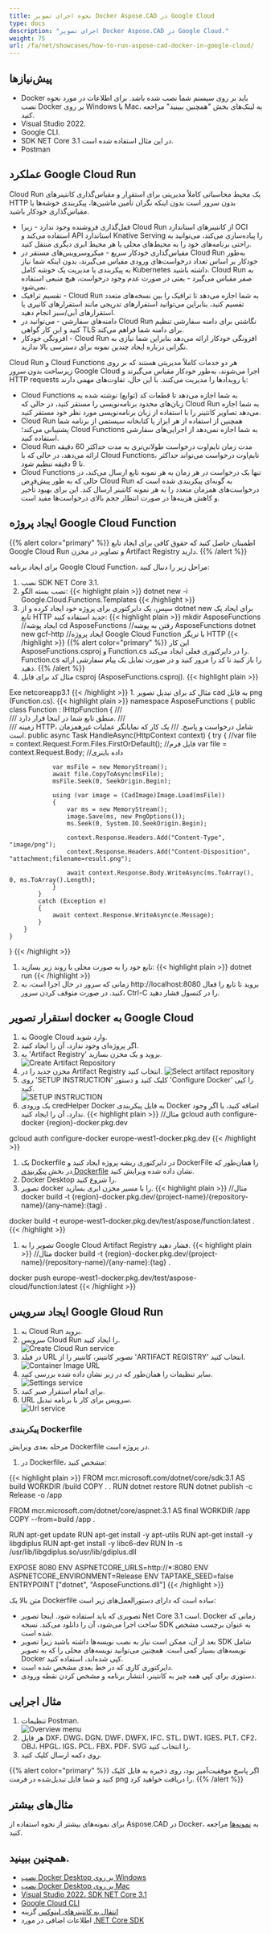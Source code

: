 ```yaml
---
title: نحوه اجرای تصویر Docker Aspose.CAD در Google Cloud
type: docs
description: "اجرای تصویر Docker Aspose.CAD در Google Cloud."
weight: 75
url: /fa/net/showcases/how-to-run-aspose-cad-docker-in-google-cloud/
---
```


## پیش‌نیازها

- Docker باید بر روی سیستم شما نصب شده باشد. برای اطلاعات در مورد نحوه نصب Docker بر روی Windows یا Mac، به لینک‌های بخش "همچنین ببینید" مراجعه کنید.
- Visual Studio 2022.
- Google CLI.
- SDK NET Core 3.1 در این مثال استفاده شده است.
- Postman

## عملکرد Google Cloud Run

Cloud Run یک محیط محاسباتی کاملاً مدیریتی برای استقرار و مقیاس‌گذاری کانتینرهای HTTP بدون سرور است بدون اینکه نگران تأمین ماشین‌ها، پیکربندی خوشه‌ها یا مقیاس‌گذاری خودکار باشید.

- قفل‌گذاری فروشنده وجود ندارد - زیرا Cloud Run از کانتینرهای استاندارد OCI استفاده می‌کند و API استاندارد Knative Serving را پیاده‌سازی می‌کند، می‌توانید به راحتی برنامه‌های خود را به محیط‌های محلی یا هر محیط ابری دیگری منتقل کنید.
- مقیاس‌گذاری خودکار سریع - میکروسرویس‌های مستقر در Cloud Run به‌طور خودکار بر اساس تعداد درخواست‌های ورودی مقیاس می‌گیرند، بدون اینکه شما نیاز به پیکربندی یا مدیریت یک خوشه کامل Kubernetes داشته باشید. Cloud Run به صفر مقیاس می‌گیرد - یعنی در صورت عدم وجود درخواست، هیچ منبعی استفاده نمی‌شود.
- تقسیم ترافیک - Cloud Run به شما اجازه می‌دهد تا ترافیک را بین نسخه‌های متعدد تقسیم کنید، بنابراین می‌توانید استقرارهای تدریجی مانند استقرارهای کانیری یا استقرارهای آبی/سبز انجام دهید.
- دامنه‌های سفارشی - می‌توانید در Cloud Run نگاشتی برای دامنه سفارشی تنظیم کنید و این کار گواهی TLS برای دامنه شما فراهم می‌کند.
- افزونگی خودکار - Cloud Run افزونگی خودکار ارائه می‌دهد بنابراین شما نیازی به نگرانی درباره ایجاد چندین نمونه برای دسترسی بالا ندارید.

Cloud Run و Cloud Functions هر دو خدمات کاملاً مدیریتی هستند که بر روی زیرساخت بدون سرور Google Cloud اجرا می‌شوند، به‌طور خودکار مقیاس می‌گیرند و HTTP requests یا رویدادها را مدیریت می‌کنند. با این حال، تفاوت‌های مهمی دارند:

- Cloud Functions به شما اجازه می‌دهد تا قطعات کد (توابع) نوشته شده به زبان‌های محدود برنامه‌نویسی را مستقر کنید، در حالی که Cloud Run به شما اجازه می‌دهد تصاویر کانتینر را با استفاده از زبان برنامه‌نویسی مورد نظر خود مستقر کنید.
- Cloud Run همچنین از استفاده از هر ابزار یا کتابخانه سیستمی از برنامه شما پشتیبانی می‌کند؛ Cloud Functions به شما اجازه نمی‌دهد از اجرایی‌های سفارشی استفاده کنید.
- Cloud Run مدت زمان تایم‌اوت درخواست طولانی‌تری به مدت حداکثر 60 دقیقه ارائه می‌دهد، در حالی که با Cloud Functions، تایم‌اوت درخواست می‌تواند حداکثر تا 9 دقیقه تنظیم شود.
- Cloud Functions تنها یک درخواست در هر زمان به هر نمونه تابع ارسال می‌کند، در حالی که به طور پیش‌فرض Cloud Run به گونه‌ای پیکربندی شده است که درخواست‌های همزمان متعدد را به هر نمونه کانتینر ارسال کند. این برای بهبود تأخیر و کاهش هزینه‌ها در صورت انتظار حجم بالای درخواست‌ها مفید است.

## ایجاد پروژه Google Cloud Function

{{% alert color="primary" %}} 
اطمینان حاصل کنید که حقوق کافی برای ایجاد تابع Google Cloud Run و تصاویر در مخزن Artifact Registry دارید.
{{% /alert %}}

برای ایجاد برنامه Google Cloud Function، مراحل زیر را دنبال کنید:

1. نصب SDK NET Core 3.1.
1. نصب بسته الگو:
{{< highlight plain >}}
dotnet new -i Google.Cloud.Functions.Templates
{{< /highlight >}}
1. سپس، یک دایرکتوری برای پروژه خود ایجاد کرده و از dotnet new برای ایجاد یک تابع HTTP جدید استفاده کنید:
{{< highlight plain >}}
mkdir AsposeFunctions //ایجاد پوشه
cd AsposeFunctions //رفتن به پوشه AsposeFunctions
dotnet new gcf-http //ایجاد پروژه Google Cloud Function با تریگر HTTP
{{< /highlight >}}
{{% alert color="primary" %}} 
این کار AsposeFunctions.csproj و Function.cs را در دایرکتوری فعلی ایجاد می‌کند. Function.cs را باز کنید تا کد را مرور کنید و در صورت تمایل یک پیام سفارشی ارائه دهید.
{{% /alert %}}
1. مثال کد برای فایل csproj (AsposeFunctions.csproj).
{{< highlight plain >}}
<Project Sdk="Microsoft.NET.Sdk">
  <PropertyGroup>
    <OutputType>Exe</OutputType>
    <TargetFramework>netcoreapp3.1</TargetFramework>
  </PropertyGroup>

  <ItemGroup>
    <PackageReference Include="Aspose.CAD" Version="22.7.0" />
    <PackageReference Include="Google.Cloud.Functions.Hosting" Version="1.0.0" />
  </ItemGroup>
</Project>
{{< /highlight >}}
1. مثال کد برای تبدیل تصویر cad به فایل png (Function.cs).
{{< highlight plain >}}
namespace AsposeFunctions
{
    public class Function : IHttpFunction
    {
        /// <summary>
        /// منطق تابع شما در اینجا قرار دارد.
        /// </summary>
        /// <param name="context">زمینه HTTP، شامل درخواست و پاسخ.</param>
        /// <returns>یک کار که نمایانگر عملیات غیرهمزمان است.</returns>
        public async Task HandleAsync(HttpContext context)
        {
            try
            {
                //var file = context.Request.Form.Files.FirstOrDefault(); //فایل فرم
                var file = context.Request.Body; //داده باینری
                
                var msFile = new MemoryStream();
                await file.CopyToAsync(msFile);
                msFile.Seek(0, SeekOrigin.Begin);
                
                using (var image = (CadImage)Image.Load(msFile))
                {
                    var ms = new MemoryStream();
                    image.Save(ms, new PngOptions());
                    ms.Seek(0, System.IO.SeekOrigin.Begin);

                    context.Response.Headers.Add("Content-Type", "image/png");
                    context.Response.Headers.Add("Content-Disposition", "attachment;filename=result.png");

                    await context.Response.Body.WriteAsync(ms.ToArray(), 0, ms.ToArray().Length);
                }
            }
            catch (Exception e)
            {
                await context.Response.WriteAsync(e.Message);
            }
        }
    }
}
{{< /highlight >}}
1. تابع خود را به صورت محلی با روند زیر بسازید:
{{< highlight plain >}}
dotnet run
{{< /highlight >}}
1. زمانی که سرور در حال اجرا است، به http://localhost:8080 بروید تا تابع را فعال کنید. در صورت متوقف کردن سرور، Ctrl-C را در کنسول فشار دهید.

## استقرار تصویر docker به Google Cloud

1. به Google Cloud وارد شوید.
1. اگر پروژه‌ای وجود ندارد، آن را ایجاد کنید.
1. به 'Artifact Registry' بروید و یک مخزن بسازید.<br>
![Create Artifact Repository](/_assets/showcases/google/create-artifact-repository.png)<br>
1. مخزن جدید را در Artifact Registry انتخاب کنید.
![Select artifact repository](/_assets/showcases/google/select-artifact.png)<br>
1. روی 'SETUP INSTRUCTION' کلیک کنید و دستور 'Configure Docker' را کپی کنید.<br>
![SETUP INSTRUCTION](/_assets/showcases/google/setup-instruction.png)<br>
1. یک ورودی credHelper Docker به فایل پیکربندی Docker اضافه کنید، یا اگر وجود ندارد، آن را ایجاد کنید.
{{< highlight plain >}}
//مثال
gcloud auth configure-docker {region}-docker.pkg.dev

gcloud auth configure-docker europe-west1-docker.pkg.dev
{{< /highlight >}}
1. یک Dockerfile در دایرکتوری ریشه پروژه ایجاد کنید و DockerFile را همان‌طور که در بخش <a href="#configuring-a-dockerfile">پیکربندی Dockerfile</a> نشان داده شده ویرایش کنید.
1. Docker Desktop را شروع کنید.
1. تصویر docker را با مسیر مخزن ابری بسازید.
{{< highlight plain >}}
//مثال
docker build -t {region}-docker.pkg.dev/{project-name}/{repository-name}/{any-name}:{tag} .

docker build -t europe-west1-docker.pkg.dev/test/aspose/function:latest .
{{< /highlight >}}
1. تصویر را به Google Cloud Artifact Registry فشار دهید.
{{< highlight plain >}}
//مثال
docker build -t {region}-docker.pkg.dev/{project-name}/{repository-name}/{any-name}:{tag} .

docker push europe-west1-docker.pkg.dev/test/aspose-cloud/function:latest
{{< /highlight >}}

## ایجاد سرویس Google Gloud Run 

1. به Cloud Run بروید.
1. سرویس Cloud Run را ایجاد کنید.<br>
![Create Cloud Run service](/_assets/showcases/google/create-cloud-run-service.png)<br>
1. در فیلد URL تصویر کانتینر، کانتینر را از 'ARTIFACT REGISTRY' انتخاب کنید.<br>
![Container Image URL](/_assets/showcases/google/container-url.png)<br>
1. سایر تنظیمات را همان‌طور که در زیر نشان داده شده بررسی کنید.<br>
![Settings service](/_assets/showcases/google/cloud-run-service-settings.png)<br>
1. برای اتمام استقرار صبر کنید.
1. URL سرویس برای کار با برنامه تبدیل.<br>
![Url service](/_assets/showcases/google/url-service.png)<br>

### پیکربندی Dockerfile

 مرحله بعدی ویرایش Dockerfile در پروژه است.

1. در Dockerfile، مشخص کنید:

{{< highlight plain >}}
FROM mcr.microsoft.com/dotnet/core/sdk:3.1 AS build
WORKDIR /build
COPY . .
RUN dotnet restore
RUN dotnet publish -c Release -o /app

FROM mcr.microsoft.com/dotnet/core/aspnet:3.1 AS final
WORKDIR /app
COPY --from=build /app .

RUN apt-get update
RUN apt-get install -y apt-utils
RUN apt-get install -y libgdiplus
RUN apt-get install -y libc6-dev 
RUN ln -s /usr/lib/libgdiplus.so/usr/lib/gdiplus.dll

EXPOSE 8080
ENV ASPNETCORE_URLS=http://*:8080
ENV ASPNETCORE_ENVIRONMENT=Release
ENV TAPTAKE_SEED=false
ENTRYPOINT ["dotnet", "AsposeFunctions.dll"]
{{< /highlight >}}

 متن بالا یک Dockerfile ساده است که دارای دستورالعمل‌های زیر است:

- تصویری که باید استفاده شود. اینجا تصویر Net Core 3.1 است. Docker زمانی که ساخت اجرا می‌شود، آن را دانلود می‌کند. نسخه SDK به عنوان برچسب مشخص شده است.
- بعد از آن، ممکن است نیاز به نصب نویسه‌ها داشته باشید زیرا تصویر SDK شامل نویسه‌های بسیار کمی است. همچنین می‌توانید نویسه‌های محلی را که به تصویر Docker کپی شده‌اند، استفاده کنید.
- دایرکتوری کاری که در خط بعدی مشخص شده است.
- دستوری برای کپی همه چیز به کانتینر، انتشار برنامه و مشخص کردن نقطه ورودی.

## مثال اجرایی

1. تنظیمات Postman.<br>
![Overview menu](/_assets/showcases/google/postman-settings.png)<br>
1. هر فایل DXF، DWG، DGN، DWF، DWFX، IFC، STL، DWT، IGES، PLT، CF2، OBJ، HPGL، IGS، PCL، FBX، PDF، SVG را انتخاب کنید.
1. روی دکمه ارسال کلیک کنید.

{{% alert color="primary" %}} 
اگر پاسخ موفقیت‌آمیز بود، روی ذخیره به فایل کلیک کنید و شما فایل تبدیل‌شده در فرمت png را دریافت خواهید کرد.
{{% /alert %}}

## مثال‌های بیشتر

برای نمونه‌های بیشتر از نحوه استفاده از Aspose.CAD در Docker، به [نمونه‌ها](https://github.com/aspose-cad/Aspose.CAD-Documentation) مراجعه کنید.

## همچنین ببینید.

- [نصب Docker Desktop بر روی Windows](https://docs.docker.com/docker-for-windows/install/)
- [نصب Docker Desktop بر روی Mac](https://docs.docker.com/docker-for-mac/install/)
- [Visual Studio 2022، SDK NET Core 3.1](https://docs.microsoft.com/en-us/dotnet/core/install/windows?tabs=netcore31#dependencies)
- [Google Cloud CLI](https://cloud.google.com/sdk/docs/install)
- [انتقال به کانتینرهای لینوکس](https://docs.docker.com/docker-for-windows/#switch-between-windows-and-linux-containers) گزینه
- اطلاعات اضافی در مورد [.NET Core SDK](https://hub.docker.com/_/microsoft-dotnet-sdk)
